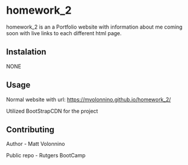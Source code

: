 # homework_2

homework_2 is an a Portfolio website with information about me coming soon with live links to each different html page.


## Instalation

NONE

## Usage

Normal website with url: https://mvolonnino.github.io/homework_2/ 

Utilized BootStrapCDN for the project



## Contributing

Author - Matt Volonnino

Public repo - Rutgers BootCamp